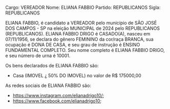 Cargo: VEREADOR
Nome: ELIANA FABBIO
Partido: REPUBLICANOS
Sigla: REPUBLICANOS

ELIANA FABBIO, é candidato a VEREADOR pelo município de SÃO JOSÉ DOS CAMPOS - SP na eleição MUNICIPAL de 2024 pelo REPUBLICANOS (REPUBLICANOS).
ELIANA FABBIO DRIGO é CASADO(A), nasceu em 07/11/1956, se declara do gênero FEMININO da cor/raça BRANCA, sua ocupação é DONA DE CASA, e seu grau de instrução é ENSINO FUNDAMENTAL COMPLETO.
Seu nome completo é ELIANA FABBIO DRIGO, e seu número de urna é 10001.

Os bens declarados de ELIANA FABBIO são: 
- Casa (IMOVEL ¿ 50% DO IMOVEL) no valor de R$ 175000,00

As redes sociais de ELIANA FABBIO são:
- https://www.instagram.com/elianadrigo10/;
- https://www.facebook.com/elianadrigo10;